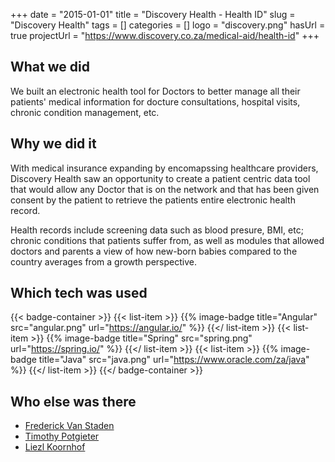 +++ 
date = "2015-01-01"
title = "Discovery Health - Health ID"
slug = "Discovery Health" 
tags = []
categories = []
logo = "discovery.png"
hasUrl = true
projectUrl = "https://www.discovery.co.za/medical-aid/health-id"
+++

## What we did
We built an electronic health tool for Doctors to better manage all their patients' medical information for docture consultations, hospital visits, chronic condition management, etc.

## Why we did it
With medical insurance expanding by encomapssing healthcare providers, Discovery Health saw an opportunity to create a patient centric data tool that would allow any Doctor that is on the network and that has been given consent by the patient to retrieve the patients entire electronic health record.

Health records include screening data such as blood presure, BMI, etc; chronic conditions that patients suffer from, as well as modules that allowed doctors and parents a view of how new-born babies compared to the country averages from a growth perspective.


## Which tech was used

{{< badge-container >}}
  {{< list-item >}}
    {{% image-badge title="Angular" src="angular.png" url="https://angular.io/" %}}
  {{</ list-item >}}
  {{< list-item >}}
    {{% image-badge title="Spring" src="spring.png" url="https://spring.io/" %}}
  {{</ list-item >}}
  {{< list-item >}}
    {{% image-badge title="Java" src="java.png" url="https://www.oracle.com/za/java" %}}
  {{</ list-item >}}
{{</ badge-container >}}

## Who else was there
* [Frederick Van Staden](https://www.linkedin.com/in/frederickvanstaden/)
* [Timothy Potgieter](https://www.linkedin.com/in/timothy-potgieter-0bb591119/)
* [Liezl Koornhof](https://www.linkedin.com/in/liezl-koornhof-107a4060/)